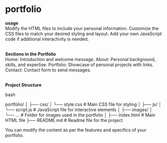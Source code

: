 # portfolio
<b>usage</b><br>
Modify the HTML files to include your personal information.
Customize the CSS files to match your desired styling and layout.
Add your own JavaScript code if additional interactivity is needed.<br><br>

<b>Sections in the Portfolio</b><br>
Home: Introduction and welcome message.
About: Personal background, skills, and expertise.
Portfolio: Showcase of personal projects with links.
Contact: Contact form to send messages.<br><br>

<b>Project Structure</b><br>

bash<br>

portfolio/ │ ├── css/ │ └── style.css # Main CSS file for styling │ ├── js/ │ └── script.js # JavaScript file for interactive elements │ ├── images/ │ └── ... # Folder for images used in the portfolio │ ├── index.html # Main HTML file ├── README.md # Readme file for the project

You can modify the content as per the features and specifics of your portfolio.
